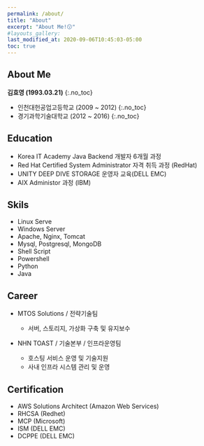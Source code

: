 ```yaml
---
permalink: /about/
title: "About"
excerpt: "About Me!😗"
#layouts_gallery:
last_modified_at: 2020-09-06T10:45:03-05:00
toc: true
---
```



## About Me
**김효영 (1993.03.21)**
{:.no_toc}
 - 인천대헌공업고등학교 (2009 ~ 2012)
{:.no_toc}
 - 경기과학기술대학교 (2012 ~ 2016)
{:.no_toc}

## Education
 - Korea IT Academy Java Backend 개발자 6개월 과정
 - Red Hat Certified System Administrator 자격 취득 과정 (RedHat)
 - UNITY DEEP DIVE STORAGE 운영자 교육(DELL EMC)
 - AIX Administor 과정 (IBM)


## Skils
 - Linux Serve
 - Windows Server
 - Apache, Nginx, Tomcat
 - Mysql, Postgresql, MongoDB
 - Shell Script
 - Powershell
 - Python
 - Java
 

## Career
 * MTOS Solutions / 전략기술팀
   + 서버, 스토리지, 가상화 구축 및 유지보수 
   
 * NHN TOAST / 기술본부 / 인프라운영팀
   + 호스팅 서비스 운영 및 기술지원
   + 사내 인프라 시스템 관리 및 운영
   
  
## Certification 
 * AWS Solutions Architect (Amazon Web Services)
 * RHCSA (Redhet)
 * MCP (Microsoft)
 * ISM (DELL EMC)
 * DCPPE (DELL EMC)
